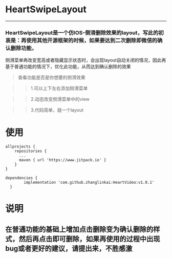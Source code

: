 # HeartSwipeLayout

***

### HeartSwipeLayout是一个仿IOS-侧滑删除效果的layout，写此的初衷是：再使用其他开源框架的时候，如果要达到二次删除即微信的确认删除功能，
侧滑菜单再改变宽高或者隐藏显示状态时，会出现layout自动关闭的情况，因此再基于普通功能的情况下，优化此功能，从而达到确认删除的效果

> 查看功能是否是你想要的侧滑效果

  >> 1.可以上下左右添加侧滑菜单
  
  >> 2.动态改变侧滑菜单中的view
  
  >> 3.代码简单，就一个layout
  
# 使用

    allprojects {
        repositories {
          ...
          maven { url 'https://www.jitpack.io' }
        }
    }
    
    dependencies {
	        implementation 'com.github.zhanglinkai:HeartVideo:v1.0.1'
	  }
    
# 说明
          
          
   ## 在普通功能的基础上增加点击删除变为确认删除的样式，然后再点击即可删除，如果再使用的过程中出现bug或者更好的建议，请提出来，不胜感激
